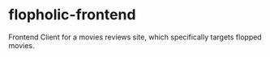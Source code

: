 # flopholic-frontend
Frontend Client for a movies reviews site, which specifically targets flopped movies.
